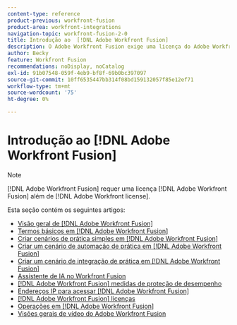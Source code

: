 ```yaml
---
content-type: reference
product-previous: workfront-fusion
product-area: workfront-integrations
navigation-topic: workfront-fusion-2-0
title: Introdução ao  [!DNL Adobe Workfront Fusion]
description: O Adobe Workfront Fusion exige uma licença do Adobe Workfront Fusion, além de uma licença do Adobe Workfront.
author: Becky
feature: Workfront Fusion
recommendations: noDisplay, noCatalog
exl-id: 91b07548-059f-4eb9-bf8f-69b0bc397097
source-git-commit: 10ff6535447bb314f08bd159132057f85e12ef71
workflow-type: tm+mt
source-wordcount: '75'
ht-degree: 0%

---
```


# Introdução ao [!DNL Adobe Workfront Fusion]

>[!NOTE]
>
>[!DNL Adobe Workfront Fusion] requer uma licença [!DNL Adobe Workfront Fusion] além de [!DNL Adobe Workfront license].

Esta seção contém os seguintes artigos:

* [Visão geral de [!DNL Adobe Workfront Fusion]](../../workfront-fusion/get-started/workfront-fusion-overview.md)
* [Termos básicos em  [!DNL Adobe Workfront Fusion]](../../workfront-fusion/get-started/basic-terms.md)
* [Criar cenários de prática simples em  [!DNL Adobe Workfront Fusion]](/help/quicksilver/workfront-fusion/get-started/build-practice-scenarios/create-practice-scenarios.md)
* [Criar um cenário de automação de prática em  [!DNL Adobe Workfront Fusion]](../../workfront-fusion/get-started/create-a-practice-automation-scenario.md)
* [Criar um cenário de integração de prática em  [!DNL Adobe Workfront Fusion]](../../workfront-fusion/get-started/create-a-practice-scenario.md)
* [Assistente de IA no Workfront Fusion](/help/quicksilver/workfront-fusion/get-started/fusion-ai-assistant.md)
* [[!DNL Adobe Workfront Fusion] medidas de proteção de desempenho](../../workfront-fusion/get-started/fusion-performance-guardrails.md)
* [Endereços IP para acessar  [!DNL Adobe Workfront Fusion]](../../workfront-fusion/get-started/ip-addresses-for-fusion.md)
* [[!DNL Adobe Workfront Fusion] licenças](../../workfront-fusion/get-started/license-automation-vs-integration.md)
* [Operações em  [!DNL Adobe Workfront Fusion]](../../workfront-fusion/get-started/operations-in-workfront-fusion.md)
* [Visões gerais de vídeo do Adobe Workfront Fusion](/help/quicksilver/workfront-fusion/get-started/fusion-basics-videos.md)
